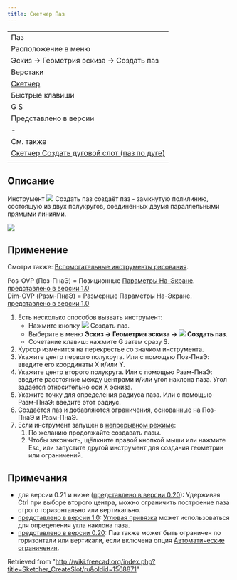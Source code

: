 ```yaml
---
title: Скетчер Паз
---
```

|  |
| --- |
| Паз |
| Расположение в меню |
| Эскиз → Геометрия эскиза → Создать паз |
| Верстаки |
| [Скетчер](/Sketcher_Workbench/ru "Sketcher Workbench/ru") |
| Быстрые клавиши |
| G S |
| Представлено в версии |
| - |
| См. также |
| [Скетчер Создать дуговой слот (паз по дуге)](/Sketcher_CreateArcSlot/ru "Sketcher CreateArcSlot/ru") |
|  |

## Описание

Инструмент ![](/images/Sketcher_CreateSlot.svg) Создать паз создаёт паз - замкнутую полилинию, состоящую из двух полукругов, соединённых двумя параллельными прямыми линиями.

![](/images/SketcherCreateSlotExample.png)

## Применение

Смотри также: [Вспомогательные инструменты рисования](/Sketcher_Workbench/ru#Drawing_aids "Sketcher Workbench/ru").

Pos-OVP (Поз-ПнаЭ) = Позиционные [Параметры На-Экране](/Sketcher_Preferences/ru#General "Sketcher Preferences/ru"). [представлено в версии 1.0](/Release_notes_1.0/ru "Release notes 1.0/ru")  
Dim-OVP (Разм-ПнаЭ) = Размерные Параметры На-Экране. [представлено в версии 1.0](/Release_notes_1.0/ru "Release notes 1.0/ru")

1. Есть несколько способов вызвать инструмент:
   * Нажмите кнопку ![](/images/Sketcher_CreateSlot.svg) Создать паз.
   * Выберите в меню **Эскиз → Геометрия эскиза → ![](/images/Sketcher_CreateSlot.svg) Создать паз**.
   * Сочетание клавиш: нажмите G затем сразу S.
2. Курсор изменится на перекрестье со значком инструмента.
3. Укажите центр первого полукруга. Или с помощью Поз-ПнаЭ: введите его координаты X и/или Y.
4. Укажите центр второго полукруга. Или с помощью Разм-ПнаЭ: введите расстояние между центрами и/или угол наклона паза. Угол задаётся относительно оси X эскиза.
5. Укажите точку для определения радиуса паза. Или с помощью Разм-ПнаЭ: введите этот радиус.
6. Создаётся паз и добавляются ограничения, основанные на Поз-ПнаЭ и Разм-ПнаЭ.
7. Если инструмент запущен в [непрерывном режиме](/Sketcher_Workbench#Continue_modes/ru "Sketcher Workbench"):
   1. По желанию продолжайте создавать пазы.
   2. Чтобы закончить, щёлкните правой кнопкой мыши или нажмите Esc, или запустите другой инструмент для создания геометрии или ограничений.

## Примечания

* для версии 0.21 и ниже ([представлено в версии 0.20](/Release_notes_0.20/ru "Release notes 0.20/ru")): Удерживая Ctrl при выборе второго центра, можно ограничить построение паза строго горизонтально или вертикально.
* [представлено в версии 1.0](/Release_notes_1.0/ru "Release notes 1.0/ru"): [Угловая привязка](/Sketcher_Snap/ru "Sketcher Snap/ru") может использоваться для определения угла наклона паза.
* [представлено в версии 0.20](/Release_notes_0.20/ru "Release notes 0.20/ru"): Паз также может быть ограничен по горизонтали или вертикали, если включена опция [Автоматические ограничения](/Sketcher_Workbench/ru#Auto_constraints "Sketcher Workbench/ru").

Retrieved from "<http://wiki.freecad.org/index.php?title=Sketcher_CreateSlot/ru&oldid=1568871>"